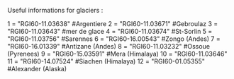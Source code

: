 Useful informations for glaciers : 

1 = "RGI60-11.03638" #Argentiere
2 = "RGI60-11.03671" #Gebroulaz
3 = "RGI60-11.03643" #mer de glace
4 = "RGI60-11.03674" #St-Sorlin
5 = "RGI60-11.03756" #Sarennes
6 = "RGI60-16.00543" #Zongo (Andes)
7 = "RGI60-16.01339" #Antizane (Andes) 
8 = "RGI60-11.03232" #Ossoue (Pyrenees)
9 = "RGI60-15.03591" #Mera (Himalaya)
10 = "RGI60-11.03646"
11 = "RGI60-14.07524" #Siachen (Himalaya)
12 = "RGI60-01.05355" #Alexander (Alaska)
